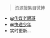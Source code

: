 > 资源搜集自微博

- [@传媒老跟班](https://weibo.com/cmzyk)
- [@快递少年](https://weibo.com/chuangbogongshe)
- 实时更新...